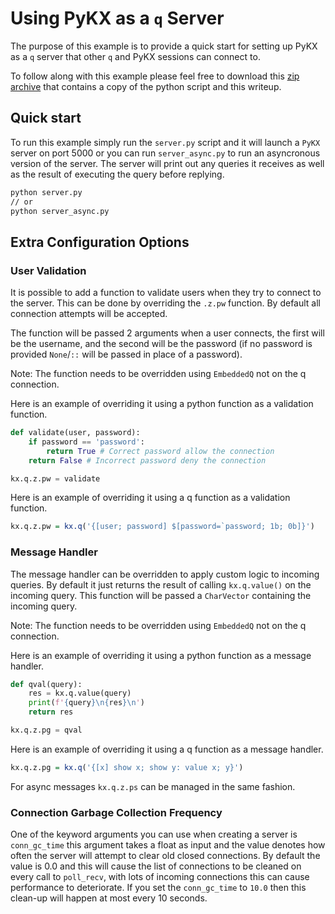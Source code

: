 # Using PyKX as a `q` Server

The purpose of this example is to provide a quick start for setting up PyKX as a `q` server that other
`q` and PyKX sessions can connect to.

To follow along with this example please feel free to download this <a href="./archive.zip" download>zip archive</a> that contains a copy of the python script and this writeup.

## Quick start

To run this example simply run the `server.py` script and it will launch a `PyKX` server on port 5000 or
you can run `server_async.py` to run an asyncronous version of the server.
The server will print out any queries it receives as well as the result of executing the query before replying.

```bash
python server.py
// or
python server_async.py
```

## Extra Configuration Options

### User Validation

It is possible to add a function to validate users when they try to connect to the server. This can
be done by overriding the `.z.pw` function. By default all connection attempts will be accepted.

The function will be passed 2 arguments when a user connects, the first will be the username, and the
second will be the password (if no password is provided `None`/`::` will be passed in place of a password).

Note: The function needs to be overridden using `EmbeddedQ` not on the q connection.

Here is an example of overriding it using a python function as a validation function.

```python
def validate(user, password):
    if password == 'password':
        return True # Correct password allow the connection
    return False # Incorrect password deny the connection

kx.q.z.pw = validate
```

Here is an example of overriding it using a q function as a validation function.

```q
kx.q.z.pw = kx.q('{[user; password] $[password=`password; 1b; 0b]}')
```

### Message Handler

The message handler can be overridden to apply custom logic to incoming queries. By default it just returns
the result of calling `kx.q.value()` on the incoming query. This function will be passed a `CharVector`
containing the incoming query.

Note: The function needs to be overridden using `EmbeddedQ` not on the q connection.

Here is an example of overriding it using a python function as a message handler.

```python
def qval(query):
    res = kx.q.value(query)
    print(f'{query}\n{res}\n')
    return res

kx.q.z.pg = qval
```

Here is an example of overriding it using a q function as a message handler.

```q
kx.q.z.pg = kx.q('{[x] show x; show y: value x; y}')
```

For async messages `kx.q.z.ps` can be managed in the same fashion.

### Connection Garbage Collection Frequency

One of the keyword arguments you can use when creating a server is `conn_gc_time` this argument takes
a float as input and the value denotes how often the server will attempt to clear old closed connections.
By default the value is 0.0 and this will cause the list of connections to be cleaned on every call
to `poll_recv`, with lots of incoming connections this can cause performance to deteriorate. If you
set the `conn_gc_time` to `10.0` then this clean-up will happen at most every 10 seconds.
